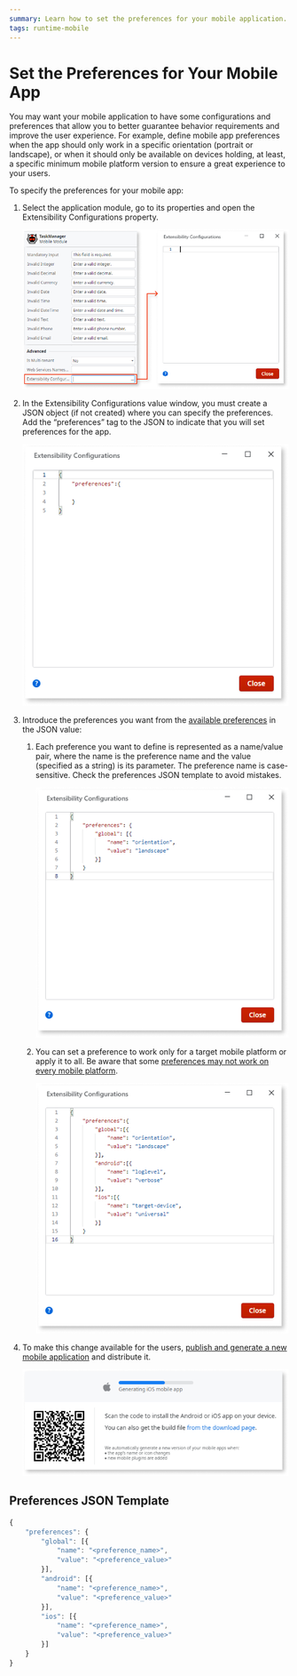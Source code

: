 ```yaml
---
summary: Learn how to set the preferences for your mobile application.
tags: runtime-mobile
---
```


# Set the Preferences for Your Mobile App

You may want your mobile application to have some configurations and preferences that allow you to better guarantee behavior requirements and improve the user experience. For example, define mobile app preferences when the app should only work in a specific orientation (portrait or landscape), or when it should only be available on devices holding, at least, a specific minimum mobile platform version to ensure a great experience to your users.

To specify the preferences for your mobile app:

1. Select the application module, go to its properties and open the Extensibility Configurations property. 

    ![](images/image06_2.png)

2. In the Extensibility Configurations value window, you must create a JSON object (if not created) where you can specify the preferences. Add the “preferences” tag to the JSON to indicate that you will set preferences for the app.

    ![](images/image2.PNG)

3. Introduce the preferences you want from the [available preferences](https://cordova.apache.org/docs/en/latest/config_ref/#preference) in the JSON value: 

    1. Each preference you want to define is represented as a name/value pair, where the name is the preference name and the value (specified as a string) is its parameter. The preference name is case-sensitive. Check the  preferences JSON template  to avoid mistakes. 

        ![](images/image4.PNG)

    2. You can set a preference to work only for a target mobile platform or apply it to all. Be aware that some [preferences may not work on every mobile platform](https://cordova.apache.org/docs/en/latest/config_ref/#preference). 

        ![](images/image3_2.PNG)

4. To make this change available for the users, [publish and generate a new mobile application](<../generate-distribute-mobile-app/intro.md>) and distribute it. 

    ![](images/image02.png)

## Preferences JSON Template

```javascript    
{
    "preferences": {
        "global": [{
            "name": "<preference_name>",
            "value": "<preference_value>"
        }],
        "android": [{
            "name": "<preference_name>",
            "value": "<preference_value>"
        }],
        "ios": [{
            "name": "<preference_name>",
            "value": "<preference_value>"
        }]
    }
}
```
